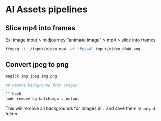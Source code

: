 
# AI Assets pipelines

## Slice mp4 into frames

Ex: image input > midjourney "animate image" > mp4 > slice into frames
```bash
ffmpeg -i ./input/video.mp4 -vf "fps=4" input/video_%04d.png
```

## Convert jpeg to png

```bash
magick img.jpeg img.png
```

```bash
## Remove background from images

```bash
node remove-bg-batch.mjs . output
```
This will remove all backgrounds for images in `.` and save them in `output` folder.
